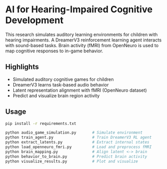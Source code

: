# AI for Hearing-Impaired Cognitive Development

This research simulates auditory learning environments for children with hearing impairments. A DreamerV3 reinforcement learning agent interacts with sound-based tasks. Brain activity (fMRI) from OpenNeuro is used to map cognitive responses to in-game behavior.

## Highlights
- Simulated auditory cognitive games for children
- DreamerV3 learns task-based audio behavior
- Latent representation alignment with fMRI (OpenNeuro dataset)
- Predict and visualize brain region activity

## Usage
```bash
pip install -r requirements.txt

python audio_game_simulation.py       # Simulate environment
python train_agent.py                 # Train DreamerV3 RL agent
python extract_latents.py             # Extract internal states
python load_openneuro_fmri.py         # Load and preprocess fMRI
python brain_mapping.py               # Align latent <-> brain
python behavior_to_brain.py           # Predict brain activity
python visualize_results.py           # Plot and visualize
```